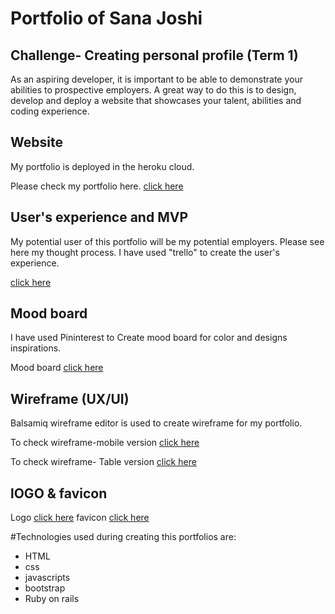 


# Portfolio of Sana Joshi

## Challenge- Creating personal profile (Term 1)
As an aspiring developer, it is important to be able to demonstrate your abilities to prospective employers. A great way to do this is to design, develop and deploy a website that showcases your talent, abilities and coding experience.


## Website
My portfolio is deployed in the heroku cloud.

Please check my portfolio here. [click here](https://sanaportfolio.herokuapp.com/)

## User's experience and MVP
My potential user of this portfolio will be my potential employers. Please see here
my thought process. I have used "trello" to create the user's experience.

[click here](https://trello.com/b/5e1OWbbj/myportfolio)

## Mood board
I have used Pininterest to Create mood board for color and designs inspirations.

Mood board [click here](https://au.pinterest.com/sanajoshi/portfolio-website/")

## Wireframe (UX/UI)

Balsamiq wireframe editor is used to create wireframe for my portfolio.

To check wireframe-mobile version  [click here](https://github.com/SanaJoshi/sana_portfolio/blob/master/app/assets/images/wireframe-%20Mobile%20version.png "wireframe")

To check wireframe- Table version [click here](https://github.com/SanaJoshi/sana_portfolio/blob/master/app/assets/images/wireframe-Table%20version.png "wireframe")



## lOGO & favicon
Logo [click here](https://github.com/SanaJoshi/sana_portfolio/blob/master/app/assets/images/logo.png "logo")
favicon [click here](https://github.com/SanaJoshi/sana_portfolio/blob/master/app/assets/images/favicon.jpg "favicon")

#Technologies used during creating this portfolios are:
* HTML
* css
* javascripts
* bootstrap
* Ruby on rails
